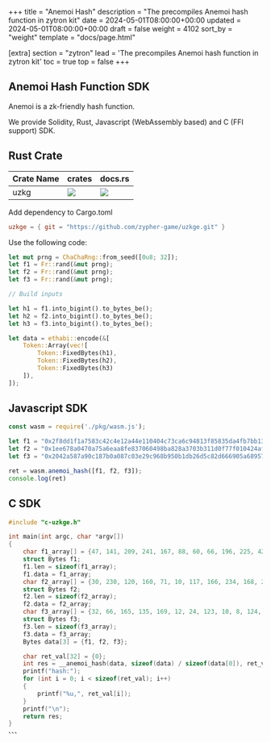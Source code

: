 +++
title = "Anemoi Hash"
description = "The precompiles Anemoi hash function in zytron kit"
date = 2024-05-01T08:00:00+00:00
updated = 2024-05-01T08:00:00+00:00
draft = false
weight = 4102
sort_by = "weight"
template = "docs/page.html"

[extra]
section = "zytron"
lead = 'The precompiles Anemoi hash function in zytron kit'
toc = true
top = false
+++

## Anemoi Hash Function SDK

Anemoi is a zk-friendly hash function.

We provide Solidity, Rust, Javascript (WebAssembly based) and C (FFI support) SDK.

## Rust Crate

| Crate Name | crates | docs.rs |
| - | - | - |
| uzkg | ![](https://img.shields.io/crates/v/uzkg) | ![](https://img.shields.io/docsrs/uzkg) |

Add dependency to Cargo.toml

```toml
uzkge = { git = "https://github.com/zypher-game/uzkge.git" }
```

Use the following code:

```rust
let mut prng = ChaChaRng::from_seed([0u8; 32]);
let f1 = Fr::rand(&mut prng);
let f2 = Fr::rand(&mut prng);
let f3 = Fr::rand(&mut prng);

// Build inputs

let h1 = f1.into_bigint().to_bytes_be();
let h2 = f2.into_bigint().to_bytes_be();
let h3 = f3.into_bigint().to_bytes_be();

let data = ethabi::encode(&[
    Token::Array(vec![
        Token::FixedBytes(h1),
        Token::FixedBytes(h2),
        Token::FixedBytes(h3)
    ]),
]);
```

## Javascript SDK

```javascript
const wasm = require('./pkg/wasm.js');

let f1 = "0x2f8dd1f1a7583c42c4e12a44e110404c73ca6c94813f85835da4fb7bb1301d4a";
let f2 = "0x1ee678a0470a75a6eaa8fe837060498ba828a3703b311d0f77f010424afeb025";
let f3 = "0x2042a587a90c187b0a087c03e29c968b950b1db26d5c82d666905a6895790c0a";

ret = wasm.anemoi_hash([f1, f2, f3]);
console.log(ret)


```

## C SDK
```c
#include "c-uzkge.h"

int main(int argc, char *argv[])
{
    char f1_array[] = {47, 141, 209, 241, 167, 88, 60, 66, 196, 225, 42, 68, 225, 16, 64, 76, 115, 202, 108, 148, 129, 63, 133, 131, 93, 164, 251, 123, 177, 48, 29, 74};
    struct Bytes f1;
    f1.len = sizeof(f1_array);
    f1.data = f1_array;
    char f2_array[] = {30, 230, 120, 160, 71, 10, 117, 166, 234, 168, 254, 131, 112, 96, 73, 139, 168, 40, 163, 112, 59, 49, 29, 15, 119, 240, 16, 66, 74, 254, 176, 37};
    struct Bytes f2;
    f2.len = sizeof(f2_array);
    f2.data = f2_array;
    char f3_array[] = {32, 66, 165, 135, 169, 12, 24, 123, 10, 8, 124, 3, 226, 156, 150, 139, 149, 11, 29, 178, 109, 92, 130, 214, 102, 144, 90, 104, 149, 121, 12, 10};
    struct Bytes f3;
    f3.len = sizeof(f3_array);
    f3.data = f3_array;
    Bytes data[3] = {f1, f2, f3};

    char ret_val[32] = {0};
    int res = __anemoi_hash(data, sizeof(data) / sizeof(data[0]), ret_val);
    printf("hash:");
    for (int i = 0; i < sizeof(ret_val); i++)
    {
        printf("%u,", ret_val[i]);
    }
    printf("\n");
    return res;
}
、、、